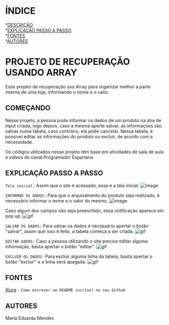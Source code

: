 # ÍNDICE
°[DESCRIÇÃO](#come%C3%A7ando)  
°[EXPLICAÇÃO PASSO A PASSO](#explica%C3%A7%C3%A3o-passo-a-passo)  
°[FONTES](#fontes)  
°[AUTORES](#autores)

# PROJETO DE RECUPERAÇÃO USANDO ARRAY

Esse projeto de recuperação usa Array para organizar melhor a parte interna de uma loja, informando o nome e o valor.

## COMEÇANDO

Nesse projeto, a pessoa pode informar os dados de um produto na aba de input criada, logo depois, caso a mesma aperte salvar, as informações são salvas numa tabela, caso contrário, ela pode cancelar.
Nessa tabela, é possível editar as informações do produto ou excluir, de acordo com a necessidade.

Os códigos utilizados nesse projeto têm base em atividades de sala de aula e vídeos do canal Programador Espartano

## EXPLICAÇÃO PASSO A PASSO

``Tela inicial:``
Assim que o site é acessado, essa é a tela inicial:
![image](https://github.com/imdoarda/rec-array/assets/127868962/93ff3062-45e1-42d8-80aa-932cfd2122b3)


``INFORMAR OS DADOS:``
Para que o arquivamento do produto seja realizado, é necessário informar o nome e o valor do mesmo.
![image](https://github.com/imdoarda/rec-array/assets/127868962/cf22fbca-2724-46ea-bf19-b74d8840fd38)

Caso algum dos campos não seja preenchido, essa notificação aparece em pop up:
![gif](pop-up.gif)


``SALVAR OS DADOS:``
Para salvar os dados é necessário apertar o botão "salvar", assim que isso é feito, a tabela começa a ser criada.
![gif](salvar.gif)

``EDITAR DADOS:``
Caso a pessoa utilizando o site precise editar alguma informação, basta apertar o botão "editar".
![gif](editar.gif)

``EXCLUIR OS DADOS:``
Para excluir alguma linha da tabela, basta apertar o botão "excluir" e a linha será apagada.
![gif](excluir.gif)

## FONTES

[Alura](https://www.alura.com.br/artigos/escrever-bom-readme ) - ``Como escrever um README incrível no seu Github``


## AUTORES
Maria Eduarda Mendes




